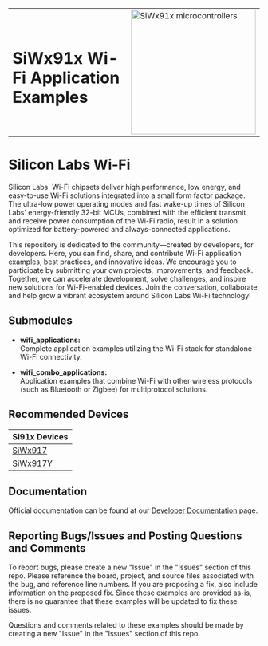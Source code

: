 <table border="0">
  <tr>
    <td align="left" valign="middle">
    <h1>SiWx91x Wi-Fi Application Examples</h1>
  </td>
  <td align="left" valign="middle">
    <a href="https://www.silabs.com/wireless/wi-fi">
      <img src="https://www.silabs.com/content/siliconlabs/en/wireless/wi-fi/siwx917-wireless-socs.thumb.256.144.png"  title="Silicon Labs Gecko and Wireless Gecko MCUs" alt="SiWx91x microcontrollers" width="250"/>
    </a>
  </td>
  </tr>
</table>

# Silicon Labs Wi-Fi #

Silicon Labs' Wi-Fi chipsets deliver high performance, low energy, and easy-to-use Wi-Fi solutions integrated into a small form factor package. The ultra-low power operating modes and fast wake-up times of Silicon Labs' energy-friendly 32-bit MCUs, combined with the efficient transmit and receive power consumption of the Wi-Fi radio, result in a solution optimized for battery-powered and always-connected applications.

This repository is dedicated to the community—created by developers, for developers. Here, you can find, share, and contribute Wi-Fi application examples, best practices, and innovative ideas. We encourage you to participate by submitting your own projects, improvements, and feedback. Together, we can accelerate development, solve challenges, and inspire new solutions for Wi-Fi-enabled devices. Join the conversation, collaborate, and help grow a vibrant ecosystem around Silicon Labs Wi-Fi technology!

## Submodules ##

- **wifi_applications:**  
    Complete application examples utilizing the Wi-Fi stack for standalone Wi-Fi connectivity.

- **wifi_combo_applications:**  
    Application examples that combine Wi-Fi with other wireless protocols (such as Bluetooth or Zigbee) for multiprotocol solutions.

## Recommended Devices ##

| **Si91x Devices** |
|-------------------|
| [SiWx917](https://www.silabs.com/wireless/wi-fi/siwx917-wireless-socs) |
| [SiWx917Y](https://www.silabs.com/wireless/wi-fi/siwx917y-wireless-modules) |

## Documentation ##

Official documentation can be found at our [Developer Documentation](https://docs.silabs.com/wiseconnect/latest) page.

## Reporting Bugs/Issues and Posting Questions and Comments ##

To report bugs, please create a new "Issue" in the "Issues" section of this repo. Please reference the board, project, and source files associated with the bug, and reference line numbers. If you are proposing a fix, also include information on the proposed fix. Since these examples are provided as-is, there is no guarantee that these examples will be updated to fix these issues.

Questions and comments related to these examples should be made by creating a new "Issue" in the "Issues" section of this repo.

